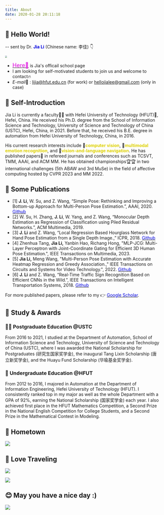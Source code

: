 ```yaml
---
title: About
date: 2020-01-28 20:11:18
---
```


## 👋 **Hello World!**

-- sent by Dr. <font color="#0000dd"> **Jia Li**</font>  (Chinese name: 李佳) 👇

<img src="https://cdn.jsdelivr.net/gh/hellojialee/PictureBed@master/img2bolg/202309110946262.jpg" style="zoom:40%;" />

- [<font size=4 color="#dd00dd">Here🎯</font>](http://faculty.hfut.edu.cn/lijia/zh_CN/index.htm)  is Jia's officail school page
- I am looking for self-motivated students to join us and welcome to contact🔥
- *E-mail*📧 :  <lijia@hfut.edu.cn> (for work) or  <hellojialee@gmail.com> (only in case)

## 🐔 **Self-Introduction**

Jia Li is currently a faculty🧑‍🏫 with Hefei University of Technology (HFUT)🏫, Hefei, China. He received his Ph.D. degree from the School of Information Science and Technology, University of Science and Technology of China (USTC), Hefei, China, in 2021. Before that, he received his B.E. degree in automation from Hefei University of Technology, China, in 2016. 

His current research interests include 🔬<font color="#ddd00">**computer vision**</font>,  🔬<font color="#ddd00">**multimodal emotion recognition**</font>, and 🔬<font color="#ddd00">**vision-and-language navigation**</font>. He has published papers📑 in refereed journals and conferences such as TCSVT, TMM, AAAI, and ACM MM. He has obtained championships🏆🏆 in two international challenges  (5th ABAW and 3rd MuSe) in the field of affective computing hosted by CVPR 2023 and MM 2022. 

## 🧐 **Some Publications**

- [1] **J. Li**, W. Su, and Z. Wang, “Simple Pose: Rethinking and Improving a Bottom-up Approach for Multi-Person Pose Estimation.”, AAAI, 2020. [<font color="#0000dd"> Github</font>](https://github.com/hellojialee/Improved-Body-Parts)
- [2] W. Su, H. Zhang, **J. Li**, W. Yang, and Z. Wang, “Monocular Depth Estimation as Regression of Classification using Piled Residual Networks.”, ACM Multimedia, 2019.
- [3] **J. Li** and Z. Wang, “Local Regression Based Hourglass Network for Hand Pose Estimation from a Single Depth Image.,” ICPR, 2018. [<font color="#0000dd"> Github</font>](https://github.com/hellojialee/Hand-Pose-Estimation)
- [4] Zhenhua Tang, **Jia Li,** Yanbin Hao, Richang Hong, "MLP-JCG: Multi-Layer Perceptron with Joint-Coordinate Gating for Efficient 3D Human Pose Estimation.", IEEE Transactions on Multimedia, 2023.
- [5] **Jia Li,** Meng Wang, "Multi-Person Pose Estimation with Accurate Heatmap Regression and Greedy Association.," IEEE Transactions on Circuits and Systems for Video Technology.", 2022. [<font color="#0000dd"> Github</font>](https://github.com/hellojialee/OffsetGuided)
- [6] **J. Li** and Z. Wang, “Real-Time Traffic Sign Recognition Based on Efficient CNNs in the Wild.”, IEEE Transactions on Intelligent Transportation Systems, 2018. [<font color="#0000dd"> Github</font>](https://github.com/hellojialee/Traffic_Sign_Recognition_Efficient_CNNs)

For more published papers, please refer to my 👉 [<font color="#0000dd"> Google Scholar</font>](https://scholar.google.com/citations?user=LVAnDxwAAAAJ).

## 🥇 **Study & Awards**

### 🧑‍🦲 **Postgraduate Education** @USTC

From 2016 to 2021, I studied at the Department of Automation, School of Information Science and Technology,  University of Science and Technology of China (USTC), where I was awarded the National Scholarship for Postgraduates (研究生国家奖学金), the inaugural Tang Lixin Scholarship (唐立新奖学金), and the Huayu Fund Scholarship (华瑜基金奖学金).

### 👱 **Undergraduate Education** @HFUT

From 2012 to 2016, I majored in Automation at the Department of Information Engineering, Hefei University of Technology (HFUT). I consistently ranked top in my major as well as the whole Department with a GPA of 92%, earning the National Scholarship (国家奖学金) each year. I also achieved first place in the HFUT Mathematics Competition, a Second Prize in the National English Competition for College Students, and a Second Prize in the Mathematical Contest in Modeling.

## 👶 Hometown

![](https://cdn.jsdelivr.net/gh/hellojialee/PictureBed@master/img2bolg/20200514193705.jpg)

## 🌿 Love Traveling

![](https://cdn.jsdelivr.net/gh/hellojialee/PictureBed@master/img2bolg/20200127194624.jpeg)

![](https://cdn.jsdelivr.net/gh/hellojialee/PictureBed@master/img2bolg/20200514193424.jpg)

## 😊 May you have a nice day :)

![](https://cdn.jsdelivr.net/gh/hellojialee/PictureBed@master/img2bolg/20200514194910.jpg)

